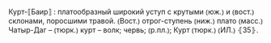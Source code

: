 ---
---

Курт-⟦Баир⟧
: платообразный широкий уступ с крутыми ⦅юж.⦆ и ⦅вост.⦆ склонами, поросшими травой. ⦅Вост.⦆ отрог-ступень ⦅ниж.⦆ плато ⦅масс.⦆ Чатыр-Даг – ⦅тюрк.⦆ курт – волк; червь; ⦅р.пл.⦆; Курт ⦅тюрк.⦆ ⦅ИЛ.⦆ ⦃З5⦄.
